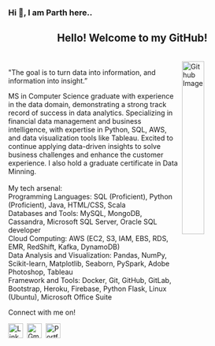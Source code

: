 ### Hi 👋, I am Parth here..

<html>
<head>
   
</head>
<body>
   <div align="center">
     <h2>Hello! Welcome to my GitHub!</h2></br>
   </div>


   <img width="30%" align="right" alt="Github Image" src="https://img.freepik.com/free-vector/programming-concept-illustration_114360-1351.jpg?         w=826&t=st=1663649634~exp=1663650234~hmac=9821f831ff42d2790cc942e3ef6194a385d3af18a75736d632d62d845cef38c1/">
   

"The goal is to turn data into information, and information into insight.”

MS in Computer Science graduate with experience in the data domain, demonstrating a strong track record of success in data analytics. Specializing in financial data management and business intelligence, with expertise in Python, SQL, AWS, and data visualization tools like Tableau. Excited to continue applying data-driven insights to solve business challenges and enhance the customer experience. I also hold a graduate certificate in Data Minning.
</br>
</br>
My tech arsenal:
</br>
Programming Languages: SQL (Proficient), Python (Proficient), Java, HTML/CSS, Scala 
</br>
Databases and Tools: MySQL, MongoDB, Cassandra, Microsoft SQL Server, Oracle SQL developer
</br>
Cloud Computing: AWS (EC2, S3, IAM, EBS, RDS, EMR, RedShift, Kafka, DynamoDB) 
</br>
Data Analysis and Visualization: Pandas, NumPy, Scikit-learn, Matplotlib, Seaborn, PySpark, Adobe Photoshop, Tableau
</br>
Framework and Tools: Docker, Git, GitHub, GitLab, Bootstrap, Heroku, Firebase, Python Flask, Linux (Ubuntu), Microsoft Office Suite
</br>

<p align="left">
Connect with me on!

<a href="https://www.linkedin.com/in/linktoparth/"><img height="30" src="https://img.shields.io/badge/linkedin%20-%230077B5.svg?&style=for-the-badge&logo=linkedin&logoColor=white" alt="LinkedIn"></a>&nbsp;
<a href="mailto:parthforemail@gmail.com"><img height="30" alt="Gmail" src="https://www.freepnglogos.com/uploads/logo-gmail-png/logo-gmail-png-gmail-icon-download-png-and-vector-1.png"/></a></a>&nbsp;
<a href="https://parthpinfo.github.io/parthportfolio/"><img height="30" src="https://img.shields.io/badge/portfolio-%23000000.svg?&style=for-the-badge&logo=firefox-browser&logoColor=white" alt="Portfolio"></a>&nbsp;

</p>

</body>
</html>
